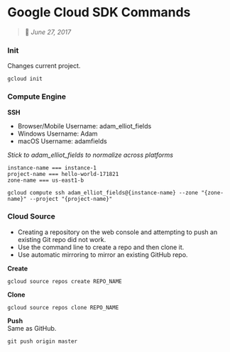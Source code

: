 # Google Cloud SDK Commands
> :calendar: *June 27, 2017*

### Init
Changes current project.

```
gcloud init
```

### Compute Engine

**SSH**
* Browser/Mobile Username: adam_elliot_fields
* Windows Username: Adam
* macOS Username: adamfields

*Stick to adam_elliot_fields to normalize across platforms*

```
instance-name === instance-1
project-name === hello-world-171821
zone-name === us-east1-b

gcloud compute ssh adam_elliot_fields@{instance-name} --zone "{zone-name}" --project "{project-name}"
```

### Cloud Source
* Creating a repository on the web console and attempting to push an existing Git repo did not work.
* Use the command line to create a repo and then clone it.
* Use automatic mirroring to mirror an existing GitHub repo.

**Create**

```
gcloud source repos create REPO_NAME
```

**Clone**

```
gcloud source repos clone REPO_NAME
```

**Push**  
Same as GitHub.

```
git push origin master
```
